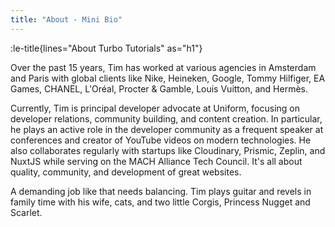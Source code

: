 ```yaml
---
title: "About - Mini Bio"
---
```


:le-title{lines="About Turbo Tutorials" as="h1"}

<section class="max-w-3xl text-xl">
<p>Over the past 15 years, Tim has worked at various agencies in Amsterdam and Paris with global clients like Nike, Heineken, Google, Tommy Hilfiger, EA Games, CHANEL, L'Oréal, Procter & Gamble, Louis Vuitton, and Hermès.
</p><p>Currently, Tim is principal developer advocate at Uniform, focusing on developer relations, community building, and content creation. In particular, he plays an active role in the developer community as a frequent speaker at conferences and creator of YouTube videos on modern technologies. He also collaborates regularly with startups like Cloudinary, Prismic, Zeplin, and NuxtJS while serving on the MACH Alliance Tech Council. It's all about quality, community, and development of great websites.</p>
<p>A demanding job like that needs balancing. Tim plays guitar and revels in family time with his wife, cats, and two little Corgis, Princess Nugget and Scarlet.</p>
</section>
